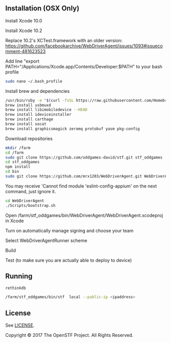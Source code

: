 ## Installation (OSX Only)

Install Xcode 10.0

Install Xcode 10.2

Replace 10.2's XCTest.framework with an older version: https://github.com/facebookarchive/WebDriverAgent/issues/1093#issuecomment-481623523

Add line "export PATH="/Applications/Xcode.app/Contents/Developer:$PATH" to your bash profile
```bash
sudo nano ~/.bash_profile
```

Install brew and dependencies
```bash
/usr/bin/ruby -e "$(curl -fsSL https://raw.githubusercontent.com/Homebrew/install/master/install)"
brew install usbmuxd
brew install libimobiledevice --HEAD
brew install ideviceinstaller
brew install carthage
brew install socat
brew install graphicsmagick zeromq protobuf yasm pkg-config
```

Download repositories
```bash
mkdir /farm
cd /farm
sudo git clone https://github.com/oddgames-david/stf.git stf_oddgames
cd stf_oddgames
npm install
cd bin
sudo git clone https://github.com/mrx1203/WebDriverAgent.git WebDriverAgent
```

You may receive 'Cannot find module 'eslint-config-appium' on the next command, just ignore it.

```bash
cd WebDriverAgent
./Scripts/bootstrap.sh
```

Open /farm/stf_oddgames/bin/WebDriverAgent/WebDriverAgent.xcodeproj in Xcode


Turn on automatically manage signing and choose your team

Select WebDriverAgentRunner scheme

Build

Test (to make sure you are actually able to deploy to device)


## Running

```bash
rethinkdb
```

```bash
/farm/stf_oddgames/bin/stf  local --public-ip <ipaddress>
```

## License

See [LICENSE](LICENSE).

Copyright © 2017 The OpenSTF Project. All Rights Reserved.

[contact-link]: mailto:contact@openstf.io
